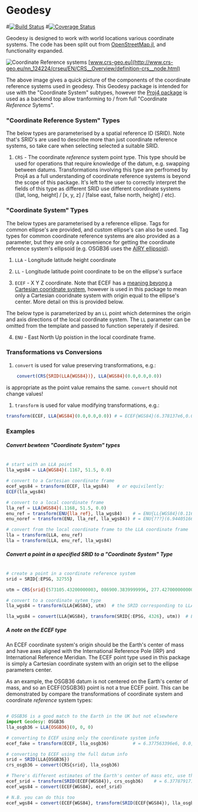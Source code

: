 # Geodesy

#[![Build Status](https://travis-ci.org/JuliaGeo/Geodesy.jl.svg?branch=master)](https://travis-ci.org/JuliaGeo/Geodesy.jl)
#[![Coverage Status](http://img.shields.io/coveralls/JuliaGeo/Geodesy.jl.svg)](https://coveralls.io/r/JuliaGeo/Geodesy.jl)

Geodesy is designed to work with world locations various coordinate systems. The code has been split out from [OpenStreetMap.jl](https://github.com/tedsteiner/OpenStreetMap.jl), and functionality expanded.

![Coordinate Reference systems](http://www.crs-geo.eu/SharedDocs/Bilder/CRS/schema-crs-datum-cs,property=default.gif)
[www.crs-geo.eu](http://www.crs-geo.eu/nn_124224/crseu/EN/CRS__Overview/definition-crs__node.html)

The above image gives a quick picture of the components of the coordinate reference systems used in geodesy.  This Geodesy package is intended for use with the "Coordinate System" subtypes, however the [Proj4 package](https://github.com/FugroRoames/Proj4.jl) is used as a backend top allow tranforming to / from full "Coordinate _Reference_ Sytems". 

### "Coordinate Reference System" Types

The below types are parameterised by a spatial reference ID (SRID). Note that's SRID's are used to describe more than just coordinate reference systems, so take care when selecting selected a suitable SRID.

1. `CRS` - The coordinate _reference_ system point type.  This type should be used for operations that require knowledge of the datum, e.g. swapping between datums. Transformations involving this type are perfromed by Proj4 as a full understanding of coordinate reference systems is beyond the scope of this package. It's left to the user to correctly interpret the fields of this type as different SRID use different coordinate systems ([lat, long, height] / [x, y, z] / [false east, false north, height] / etc).


### "Coordinate System" Types

The below types are parameterised by a reference ellipse. Tags for common ellipse's are provided, and custom ellipse's can also be used. Tag types for common coordinate reference systems are also provided as a parameter, but they are only a convenience for getting the coordinate reference system's ellipsoid (e.g. OSGB36 uses the [AIRY ellipsoid](https://en.wikipedia.org/wiki/Ordnance_Survey_National_Grid#General)).

1. `LLA`   - Longitude latitude height coordinate

2. `LL`    - Longitude latitude point coordinate to be on the ellipse's surface

3. `ECEF`  - X Y Z coordinate.  Note that ECEF has a [meaning beyong a Cartesian cooridnate system](https://en.wikipedia.org/wiki/ECEF), however is used in this package to mean only a Cartesian cooridnate system with origin equal to the ellipse's center.  More detail on this is provided below.


The below type is parameterized by an `LL` point which determines the origin and axis directions of the local coordinate system.  The `LL` parameter can be omitted from the template and passed to function seperately if desired.

4. `ENU`   - East North Up poistion in the local coordinate frame.


### Transformations vs Conversions

1. `convert` is used for value preserving transformations, e.g.:
```julia
	convert(CRS{SRID(LLA{WGS84})}, LLA{WGS84}(0.0,0.0,0.0)) 
```
is appropriate as the point value remains the same.  `convert` should not change values!

1. `transform` is used for value modifying transformations, e.g.:
```julia
transform(ECEF, LLA{WGS84}(0.0,0.0,0.0)) # = ECEF{WGS84}(6.378137e6,0.0,0.0)
```


### Examples

##### Convert bewteen "Coordinate System" types

```julia

# start with an LLA point
lla_wgs84 = LLA{WGS84}(.1167, 51.5, 0.0)

# convert to a Cartesian coordinate frame
ecef_wgs84 = transform(ECEF, lla_wgs84)   # or equivilently:
ECEF(lla_wgs84)

# convert to a local coordinate frame
lla_ref = LLA{WGS84}(.1168, 51.5, 0.0)
enu_ref = transform(ENU{lla_ref}, lla_wgs84)    # = ENU{LL{WGS84}(0.1167,51.5)}(6.944051663969915,4.742430141962267e-6,-3.772299267203877e-6)
enu_noref = transform(ENU, lla_ref, lla_wgs84)) # = ENU{???}(6.944051663969915,4.742430141962267e-6,-3.772299267203877e-6)

# convert from the local coordinate frame to the LLA coordinate frame
lla = transform(LLA, enu_ref)
lla = transform(LLA, enu_ref, lla_wgs84)
```



##### Convert a point in a specified SRID to a "Coordinate System" Type

```julia

# create a point in a coordinate reference system
srid = SRID{:EPSG, 32755}    													# WGS84 datum [UTM](https://en.wikipedia.org/wiki/Universal_Transverse_Mercator_coordinate_system) zone 55 South

utm = CRS{srid}(573105.43200000003, 086900.3839999996, 277.42700000000002) 		# encodes a 2D projection of the Earth's surface

# convert to a coordinate sytem type
lla_wgs84 = transform(LLA{WGS84}, utm)  # the SRID corresponding to LLA{WGS84} is known to Geodesy (see known_srids.jl).  Otherwise, 

lla_wgs84 = convert(LLA{WGS84}, transform(SRID{:EPSG, 4326}, utm))  # EPSG4326 is SRID for for the WGS84 LLA coordinate reference system

```


##### A note on the ECEF type

An ECEF coordinate system's origin should be the Earth's center of mass and have axes aligned with the International Reference Pole (IRP) and International Reference Meridian.  The ECEF point type used
in this package is simply a Cartesian coordinate system with an origin set to the ellipse parameters center.  

As an example, the OSGB36 datum is not centered on the Earth's center of mass, and so an ECEF{OSGB36} point is not a true ECEF point.  This can be demonstrated by compare the transformations of coordinate system and coordinate _reference_ system types:

```julia

# OSGB36 is a good match to the Earth in the UK but not elsewhere
import Geodesy: OSGB36
lla_osgb36 = LLA{OSGB36}(0, 0, 0)  		

# converting to ECEF using only the coordinate system info
ecef_fake = transform(ECEF, lla_osgb36) 		# = 6.377563396e6, 0.0, 0.0

# converting to ECEF using the full datum info
srid = SRID(LLA{OSGB36})
crs_osgb36 = convert(CRS{srid}, lla_osgb36)

# There's different estimates of the Earth's center of mass etc, use the WGS84 (GPS) estimate here
ecef_srid = transform(SRID(ECEF{WGS84}), crs_osgb36) 	# = 6.377879171552554e6,-99.12039106890559, 534.423089412207
ecef_wgs84 = convert(ECEF{WGS84}, ecef_srid)         	

# N.B. you can do this too
ecef_wgs84 = convert(ECEF{WGS84}, transform(SRID(ECEF{WGS84}), lla_osgb36))



```



